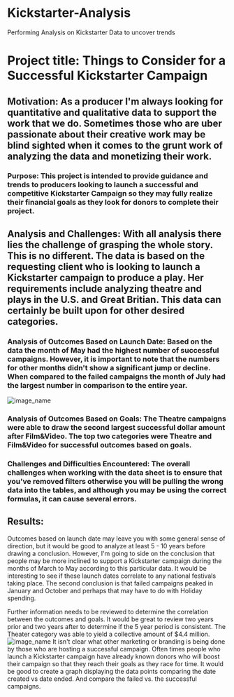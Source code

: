 # Kickstarter-Analysis
Performing Analysis on Kickstarter Data to uncover trends
# Project title: Things to Consider for a Successful Kickstarter Campaign

## Motivation: As a producer I'm always looking for quantitative and qualitative data to support the work that we do. Sometimes those who are uber passionate about their creative work may be blind sighted when it comes to the grunt work of analyzing the data and monetizing their work.

### Purpose: This project is intended to provide guidance and trends to producers looking to launch a successful and competitive Kickstarter Campaign so they may fully realize their financial goals as they look for donors to complete their project. 

## Analysis and Challenges: With all analysis there lies the challenge of grasping the whole story. This is no different. The data is based on the requesting client who is looking to launch a Kickstarter campaign to produce a play. Her requirements include analyzing theatre and plays in the U.S. and Great Britian. This data can certainly be built upon for other desired categories.

### Analysis of Outcomes Based on Launch Date: Based on the data the month of May had the highest number of successful campaigns. However, it is important to note that the numbers for other months didn't show a significant jump or decline. When compared to the failed campaigns the month of July had the largest number in comparison to the entire year.
![image_name](path/to/image_name.png)
### Analysis of Outcomes Based on Goals: The Theatre campaigns were able to draw the second largest successful dollar amount after Film&Video. The top two categories were Theatre and Film&Video for successful outcomes based on goals.

### Challenges and Difficulties Encountered: The overall challenges when working with the data sheet is to ensure that you've removed filters otherwise you will be pulling the wrong data into the tables, and although you may be using the correct formulas, it can cause several errors.

## Results:

Outcomes based on launch date may leave you with some general sense of direction, but it would be good to analyze at least 5 - 10 years before drawing a conclusion. However, I'm going to side on the conclusion that people may be more inclined to support a Kickstarter campaign during the months of March to May according to this particular data. It would be interesting to see if these launch dates correlate to any national festivals taking place. The second conclusion is that failed campaigns peaked in January and October and perhaps that may have to do with Holiday spending.

Further information needs to be reviewed to determine the correlation between the outcomes and goals. It would be great to review two years prior and two years after to determine if the 5 year period is consistent. The Theater category was able to yield a collective amount of $4.4 million. 
![image_name](path/to/image_name.png)
It isn't clear what other marketing or branding is being done by those who are hosting a successful campaign. Often times people who launch a Kickstarter campaign have already known donors who will boost their campaign so that they reach their goals as they race for time.
It would be good to create a graph displaying the data points comparing the date created vs date ended. And compare the failed vs. the successful campaigns.
